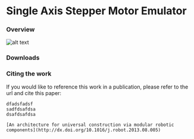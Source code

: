 # Single Axis Stepper Motor Emulator

### Overview


![alt text](https://raw2.github.com/mattmoses/SingleAxisEmulator/master/blockDiagram.png)

### Downloads


### Citing the work

If you would like to reference this work in a publication, please refer to the url and cite this paper:

    dfadsfadsf
	sadfdsafdsa
	dsafdsafdsa
	
	[An architecture for universal construction via modular robotic components](http://dx.doi.org/10.1016/j.robot.2013.08.005)